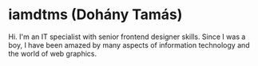 # iamdtms (Dohány Tamás)

Hi. I'm an IT specialist with senior frontend designer skills. Since I was a boy, I have been amazed by many aspects of information technology and the world of web graphics.
